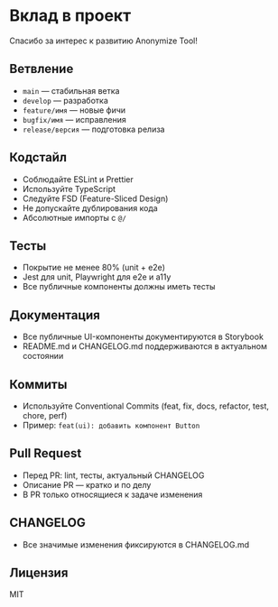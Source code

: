 # Вклад в проект

Спасибо за интерес к развитию Anonymize Tool!

## Ветвление

- `main` — стабильная ветка
- `develop` — разработка
- `feature/имя` — новые фичи
- `bugfix/имя` — исправления
- `release/версия` — подготовка релиза

## Кодстайл

- Соблюдайте ESLint и Prettier
- Используйте TypeScript
- Следуйте FSD (Feature-Sliced Design)
- Не допускайте дублирования кода
- Абсолютные импорты с `@/`

## Тесты

- Покрытие не менее 80% (unit + e2e)
- Jest для unit, Playwright для e2e и a11y
- Все публичные компоненты должны иметь тесты

## Документация

- Все публичные UI-компоненты документируются в Storybook
- README.md и CHANGELOG.md поддерживаются в актуальном состоянии

## Коммиты

- Используйте Conventional Commits (feat, fix, docs, refactor, test, chore, perf)
- Пример: `feat(ui): добавить компонент Button`

## Pull Request

- Перед PR: lint, тесты, актуальный CHANGELOG
- Описание PR — кратко и по делу
- В PR только относящиеся к задаче изменения

## CHANGELOG

- Все значимые изменения фиксируются в CHANGELOG.md

## Лицензия

MIT
